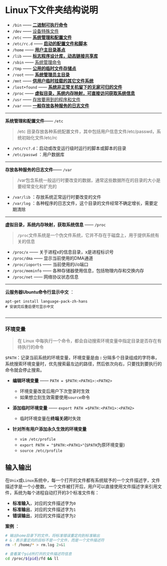 # Linux下文件夹结构说明



+ `/bin` —— <a href="#bin">**二进制可执行命令**</a>
+ `/dev` —— <a href="#dev">设备特殊文件</a>
+ `/etc` —— <a href="#ect">**系统管理和配置文件**</a>
+ `/etc/rc.d` —— <a href="#ect.rc">**启动的配置文件和脚本**</a>
+ `/home` —— <a href="#home">**用户主目录基点**</a>
+ `/lib` —— <a href="#lib">**标志程序设计库，动态链接共享库**</a>
+ `/sbin` —— <a href="#sbin">系统管理命令</a>
+ `/tmp` —— <a href="#tmp">**公用的临时文件存储点**</a>
+ `/root` —— <a href="#root">**系统管理员主目录**</a>
+ `/mnt` —— <a href="#mnt">**供用户临时挂载的其它文件系统**</a>
+ `/lost+found` —— <a href="#lostfound">**系统非正常关机留下的无家可归的文件**</a>
+ `/proc` —— <a href="#proc">**虚拟目录，系统内存映射，可直接访问获取系统信息**</a>
+ `/usr` —— <a href="#usr">存放要用到的程序和文件</a>
+ `/var` —— <a href="#var">**一般存放各种服务的日志文件**</a>




-----

 <a name="ect">**系统管理和配置文件**—— `/etc`</a>

> /etc 目录存放各种系统配置文件，其中包括用户信息文件/etc/passwd，系统初始化文件/etc/rc

+ `/etc/rc?.d`：启动或改变运行级时运行的脚本或脚本的目录
+ `/etc/passwd` ：用户数据库




-----

<a name="var">**存放各种服务的日志文件**—— `/var`</a>

> /var包含系统一般运行时要改变的数据，通常这些数据所在的目录的大小是要经常变化和扩充的

+ `/var/lib` ：存放系统正常运行时要改变的文件
+ `/var/log` ：各种程序的日志文件，这个目录的文件经常不确定增长，需要定期清除






-----

<a name="proc">**虚拟目录，系统内存映射，获取系统信息** —— `/proc`</a>

> `/proc`文件系统是一个伪文件系统，它并不存在于磁盘上，用于提供系统有关的信息

+ `/proc/x` —— 关于进程x的信息目录，x是进程标识号
+ `/proc/dma` —— 显示当前使用的DMA通道
+ `/proc/ioports` —— 当前使用的i/o端口
+ `/proc/meminfo` —— 各种存储器使用信息，包括物理内存和交换内存
+ `/proc/net` —— 网络协议状态信息




----

**云服务器Ubuntu命令行显示中文** ：

```shell
apt-get install language-pack-zh-hans
# 安装完后重启便可显示中文


```







-----

### 环境变量

> 在 Linux 中每执行一个命令，都会自动搜索环境变量中指定目录是否存在有待执行的命令

`$PATH`：记录当前系统的环境变量，环境变量是由 **:** 分隔多个目录组成的字符串，系统搜索环境变量时，优先搜索最左边的路径，然后依次向右，只要找到要执行的命令就会停止搜索。

+ **编辑环境变量** —— `PATH = $PATH:<PATH1>:<PATH2>`
  + 环境变量改变后用户下次登录时生效
  + 如果想立刻生效需要使用`source`命令



+ **添加临时环境变量** —— `export PATH =$PATH:<PATH1>:<PATH2> `
  + 临时环境变量在**终端关闭**时失效



+ **针对所有用户添加永久生效的环境变量** 
  + `vim /etc/profile`
  + `export PATH = "$PATH:<PATH1>"`(`$PATH`为原环境变量)
  + `source /etc/profile`



## <a name="input_output">输入输出</a>

在`Unix`或`Linux`系统中，每一个打开的文件都有系统赋予的一个文件描述字，文件描述字是一个小整数。一个文件被打开后，用户可以直接使用文件描述字来引用文件，系统为每个进程自动打开的3个标准文件有：

+ **标准输入**，对应的文件描述字为`0`
+ **标准输出**，对应的文件描述字为`1`
+ **错误输出**，对应的文件描述字为`2`



**案例** ：

```sh
# 输出home目录下的文件，将标准错误重定向到标准输出
# &：表示重定向的目标不是一个文件，而是一个文件描述符
rm -f /home/* > rm.log 2>&1 

# 查看某个pid所打开的文件描述符信息
cd /proc/${pid}/fd && ll
```





